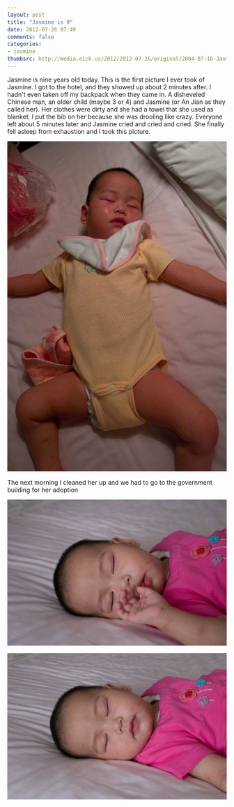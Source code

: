 ```yaml
---
layout: post
title: "Jasmine is 9"
date: 2012-07-26 07:49
comments: false
categories: 
- jasmine
thumbsrc: http://media.eick.us/2012/2012-07-26/original/2004-07-18-Jasmine-First-Picture.jpg
---
```

Jasmine is nine years old today.  This is the first picture I ever took of Jasmine.  I got to the hotel, and they showed up about 2 minutes after.  I hadn't even taken off my backpack when they came in.  A disheveled Chinese man, an older child (maybe 3 or 4) and Jasmine (or An Jian as they called her).  Her clothes were dirty and she had a towel that she used as blanket.  I put the bib on her because she was drooling like crazy.  Everyone left about 5 minutes later and Jasmine cried and cried and cried.  She finally fell asleep from exhaustion and I took this picture.

![Jasmine's first picture](/assets/images/2012/2012-07-26/2004-07-18-Jasmine-First-Picture.jpg)


The next morning I cleaned her up and we had to go to the government building for her adoption


![Adoption Day](/assets/images/2012/2012-07-26/2004-07-18-Jasmine-Second-Picture-11.jpg)


![Adoption Day](/assets/images/2012/2012-07-26/2004-07-18-Jasmine-Second-Picture-12.jpg)

